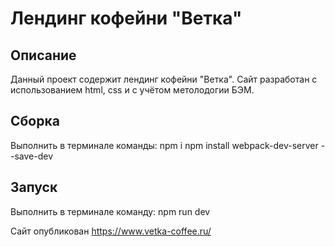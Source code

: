 # Лендинг кофейни "Ветка"
## Описание
Данный проект содержит лендинг кофейни "Ветка". Сайт разработан с использованием html, css и с учётом метолодогии БЭМ.

## Сборка
Выполнить в терминале команды:
npm i
npm install webpack-dev-server --save-dev

## Запуск
Выполнить в терминале команду:
npm run dev

Сайт опубликован https://www.vetka-coffee.ru/